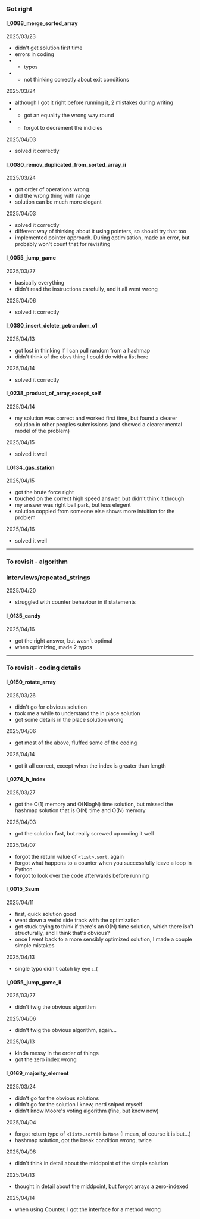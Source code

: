 ### Got right


#### l_0088_merge_sorted_array
2025/03/23
- didn't get solution first time
- errors in coding
- - typos
- - not thinking correctly about exit conditions

2025/03/24
- although I got it right before running it, 2 mistakes during writing
- - got an equality the wrong way round
- - forgot to decrement the indicies

2025/04/03
- solved it correctly


#### l_0080_remov_duplicated_from_sorted_array_ii
2025/03/24
- got order of operations wrong
- did the wrong thing with range
- solution can be much more elegant

2025/04/03
- solved it correctly
- different way of thinking about it using pointers, so should try that too
- implemented pointer approach. During optimisation, made an error, but probably won't count that for revisiting


#### l_0055_jump_game
2025/03/27
- basically everything
- didn't read the instructions carefully, and it all went wrong

2025/04/06
- solved it correctly


#### l_0380_insert_delete_getrandom_o1
2025/04/13
- got lost in thinking if I can pull random from a hashmap
- didn't think of the obvs thing I could do with a list here

2025/04/14
- solved it correctly


#### l_0238_product_of_array_except_self
2025/04/14
- my solution was correct and worked first time, but found a clearer solution in other peoples submissions (and showed a clearer mental model of the problem)

2025/04/15
- solved it well


#### l_0134_gas_station
2025/04/15
- got the brute force right
- touched on the correct high speed answer, but didn't think it through
- my answer was right ball park, but less elegent
- solution coppied from someone else shows more intuition for the problem

2025/04/16
- solved it well

----------------

### To revisit - algorithm

### interviews/repeated_strings
2025/04/20
- struggled with counter behaviour in if statements

#### l_0135_candy
2025/04/16
- got the right answer, but wasn't optimal
- when optimizing, made 2 typos

----------------

### To revisit - coding details

#### l_0150_rotate_array
2025/03/26
- didn't go for obvious solution
- took me a while to understand the in place solution
- got some details in the place solution wrong

2025/04/06
- got most of the above, fluffed some of the coding

2025/04/14
- got it all correct, except when the index is greater than length


#### l_0274_h_index
2025/03/27
- got the O(1) memory and O(NlogN) time solution, but missed the
hashmap solution that is O(N) time and O(N) memory

2025/04/03
- got the solution fast, but really screwed up coding it well

2025/04/07
- forgot the return value of `<list>.sort`, again
- forgot what happens to a counter when you successfully leave a loop in Python
- forgot to look over the code afterwards before running

#### l_0015_3sum

2025/04/11
- first, quick solution good
- went down a weird side track with the optimization
- got stuck trying to think if there's an O(N) time solution, which there isn't structurally, and I think that's obvious?
- once I went back to a more sensibly optimized solution, I made a couple simple mistakes


2025/04/13
- single typo didn't catch by eye :_(

#### l_0055_jump_game_ii
2025/03/27
- didn't twig the obvious algorithm

2025/04/06
- didn't twig the obvious algorithm, again...

2025/04/13
- kinda messy in the order of things
- got the zero index wrong


#### l_0169_majority_element
2025/03/24
- didn't go for the obvious solutions
- didn't go for the solution I knew, nerd sniped myself
- didn't know Moore's voting algorithm (fine, but know now)

2025/04/04
- forgot return type of `<list>.sort()` is `None` (I mean, of course it is but...)
- hashmap solution, got the break condition wrong, twice

2025/04/08
- didn't think in detail about the middpoint of the simple solution

2025/04/13
- thought in detail about the middpoint, but forgot arrays a zero-indexed

2025/04/14
- when using Counter, I got the interface for a method wrong

